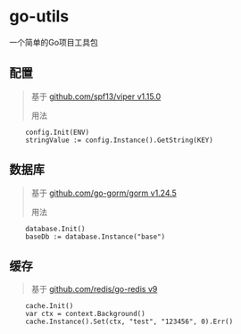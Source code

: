 # go-utils

一个简单的Go项目工具包

## 配置
> 基于 [github.com/spf13/viper v1.15.0](https://github.com/spf13/viper)
> 
> 用法
```
	config.Init(ENV)
	stringValue := config.Instance().GetString(KEY)
```
## 数据库
> 基于 [github.com/go-gorm/gorm v1.24.5](https://github.com/go-gorm/gorm)
> 
> 用法
```
	database.Init()
	baseDb := database.Instance("base")
```
## 缓存
> 基于 [github.com/redis/go-redis v9](https://github.com/redis/go-redis)
> 
```
	cache.Init()
	var ctx = context.Background()
	cache.Instance().Set(ctx, "test", "123456", 0).Err()
```
